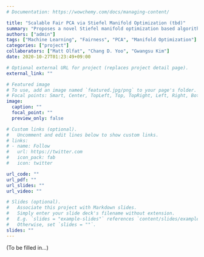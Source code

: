 ```yaml
---
# Documentation: https://wowchemy.com/docs/managing-content/

title: "Scalable Fair PCA via Stiefel Manifold Optimization (tbd)"
summary: "Proposes a novel Stiefel manifold optimization based algorithm for fair PCA that has several benefits over the existing SDP-based algorithm."
authors: ["admin"]
tags: ["Machine Learning", "Fairness", "PCA", "Manifold Optimization"]
categories: ["project"]
collaborators: ["Matt Olfat", "Chang D. Yoo", "Gwangsu Kim"]
date: 2020-10-27T01:23:49+09:00

# Optional external URL for project (replaces project detail page).
external_link: ""

# Featured image
# To use, add an image named `featured.jpg/png` to your page's folder.
# Focal points: Smart, Center, TopLeft, Top, TopRight, Left, Right, BottomLeft, Bottom, BottomRight.
image:
  caption: ""
  focal_point: ""
  preview_only: false

# Custom links (optional).
#   Uncomment and edit lines below to show custom links.
# links:
# - name: Follow
#   url: https://twitter.com
#   icon_pack: fab
#   icon: twitter

url_code: ""
url_pdf: ""
url_slides: ""
url_video: ""

# Slides (optional).
#   Associate this project with Markdown slides.
#   Simply enter your slide deck's filename without extension.
#   E.g. `slides = "example-slides"` references `content/slides/example-slides.md`.
#   Otherwise, set `slides = ""`.
slides: ""
---
```


(To be filled in...)